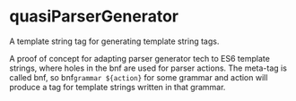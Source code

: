# quasiParserGenerator
A template string tag for generating template string tags.

A proof of concept for adapting parser generator tech to ES6 template
strings, where holes in the bnf are used for parser actions. The
meta-tag is called bnf, so bnf`grammar ${action}` for some grammar
and action will produce a tag for template strings written in
that grammar.

